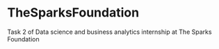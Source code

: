 # TheSparksFoundation
Task 2 of Data science and business analytics internship at The Sparks Foundation
